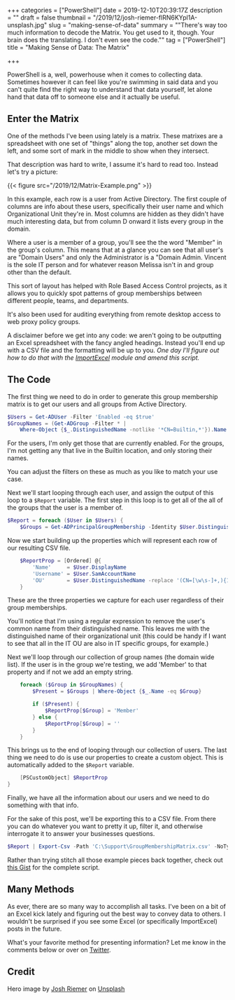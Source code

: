 +++
categories = ["PowerShell"]
date = 2019-12-10T20:39:17Z
description = ""
draft = false
thumbnail = "/2019/12/josh-riemer-flRN6KYpl1A-unsplash.jpg"
slug = "making-sense-of-data"
summary = "\"There's way too much information to decode the Matrix. You get used to it, though. Your brain does the translating. I don't even see the code.\""
tag = ["PowerShell"]
title = "Making Sense of Data: The Matrix"

+++


PowerShell is a, well, powerhouse when it comes to collecting data. Sometimes however it can feel like you're swimming in said data and you can't quite find the right way to understand that data yourself, let alone hand that data off to someone else and it actually be useful.

## Enter the Matrix

One of the methods I've been using lately is a matrix. These matrixes are a spreadsheet with one set of "things" along the top, another set down the left, and some sort of mark in the middle to show when they intersect.

That description was hard to write, I assume it's hard to read too. Instead let's try a picture:

{{< figure src="/2019/12/Matrix-Example.png" >}}

In this example, each row is a user from Active Directory. The first couple of columns are info about these users, specifically their user name and which Organizational Unit they're in. Most columns are hidden as they didn't have much interesting data, but from column D onward it lists every group in the domain.

Where a user is a member of a group, you'll see the the word "Member" in the group's column. This means that at a glance you can see that all user's are "Domain Users" and only the Administrator is a "Domain Admin. Vincent is the sole IT person and for whatever reason Melissa isn't in and group other than the default.

This sort of layout has helped with Role Based Access Control projects, as it allows you to quickly spot patterns of group memberships between different people, teams, and departments.

It's also been used for auditing everything from remote desktop access to web proxy policy groups.

A disclaimer before we get into any code: we aren't going to be outputting an Excel spreadsheet with the fancy angled headings. Instead you'll end up with a CSV file and the formatting will be up to you.  _One day I'll figure out how to do that with the [ImportExcel](https://www.powershellgallery.com/packages/ImportExcel) module and amend this script._

## The Code

The first thing we need to do in order to generate this group membership matrix is to get our users and all groups from Active Directory.

```powershell
$Users = Get-ADUser -Filter 'Enabled -eq $true'
$GroupNames = (Get-ADGroup -Filter * |
    Where-Object {$_.DistinguishedName -notlike '*CN=Builtin,*'}).Name
```

For the users, I'm only get those that are currently enabled. For the groups, I'm not getting any that live in the Builtin location, and only storing their names.

You can adjust the filters on these as much as you like to match your use case.

Next we'll start looping through each user, and assign the output of this loop to a `$Report` variable. The first step in this loop is to get all of the all of the groups that the user is a member of.

```powershell
$Report = foreach ($User in $Users) {
    $Groups = Get-ADPrincipalGroupMembership -Identity $User.DistinguishedName
```

Now we start building up the properties which will represent each row of our resulting CSV file.

```powershell
    $ReportProp = [Ordered] @{
        'Name'     = $User.DisplayName
        'Username' = $User.SamAccountName
        'OU'       = $User.DistinguishedName -replace '(CN=[\w\s-]+,){1}' , ''
    }
```

These are the three properties we capture for each user regardless of their group memberships.

You'll notice that I'm using a regular expression to remove the user's common name from their distinguished name. This leaves me with the distinguished name of their organizational unit (this could be handy if I want to see that all in the IT OU are also in IT specific groups, for example.)

Next we'll loop through our collection of group names (the domain wide list). If the user is in the group we're testing, we add 'Member' to that property and if not we add an empty string.

```powershell
    foreach ($Group in $GroupNames) {
        $Present = $Groups | Where-Object {$_.Name -eq $Group}

        if ($Present) {
            $ReportProp[$Group] = 'Member'
        } else {
            $ReportProp[$Group] = ''
        }
    }
```

This brings us to the end of looping through our collection of users. The last thing we need to do is use our properties to create a custom object. This is automatically added to the `$Report` variable.

```powershell
    [PSCustomObject] $ReportProp
}
```

Finally, we have all the information about our users and we need to do something with that info.

For the sake of this post, we'll be exporting this to a CSV file. From there you can do whatever you want to pretty it up, filter it, and otherwise interrogate it to answer your businesses questions.

```powershell
$Report | Export-Csv -Path 'C:\Support\GroupMembershipMatrix.csv' -NoTypeInformation
```

Rather than trying stitch all those example pieces back together, check out [this Gist](https://gist.github.com/Windos/eaaf1298bd30845fb6e6d9423394d4f9) for the complete script.

## Many Methods

As ever, there are so many way to accomplish all tasks. I've been on a bit of an Excel kick lately and figuring out the best way to convey data to others. I wouldn't be surprised if you see some Excel (or specifically ImportExcel) posts in the future.

What's your favorite method for presenting information? Let me know in the comments below or over on [Twitter](https://twitter.com/WindosNZ).

## Credit

Hero image by [Josh Riemer](https://unsplash.com/@joshriemer?utm_source=unsplash&utm_medium=referral&utm_content=creditCopyText) on [Unsplash](https://unsplash.com/?utm_source=unsplash&utm_medium=referral&utm_content=creditCopyText)


